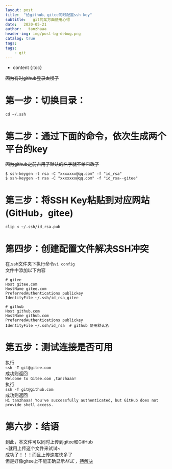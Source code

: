 ```yaml
---
layout: post
title:  "给github、gitee同时配置ssh key"
subtitle:   git的某方面使用心得
date:   2020-05-21
author:   tanzhaaa
header-img: img/post-bg-debug.png
catalog: true
tags:
tags: 
    - git  
---
```


* content
{:toc}


~~因为有时github登录太慢了~~

第一步：切换目录：
=================
    cd ~/.ssh

第二步：通过下面的命令，依次生成两个平台的key
===================
~~因为github之前占用了默认的名字就不给它改了~~

```
$ ssh-keygen -t rsa -C "xxxxxxx@qq.com" -f "id_rsa"
$ ssh-keygen -t rsa -C "xxxxxxx@qq.com" -f "id_rsa--gitee"
```

第三步：将SSH Key粘贴到对应网站(GitHub，gitee)
=============
    clip < ~/.ssh/id_rsa.pub


第四步：创建配置文件解决SSH冲突
================
在.ssh文件夹下执行命令```vi config```  
文件中添加以下内容  

```
# gitee
Host gitee.com
HostName gitee.com
PreferredAuthentications publickey
IdentityFile ~/.ssh/id_rsa_gitee

# github
Host github.com
HostName github.com
PreferredAuthentications publickey
IdentityFile ~/.ssh/id_rsa  # github 使用默认名
```

第五步：测试连接是否可用
==============
执行    
```ssh -T git@gitee.com```  
成功则返回    
```Welcome to Gitee.com ,tanzhaaa!```    
执行  
```ssh -T git@github.com```  
成功则返回    
```Hi tanzhaaa! You've successfully authenticated, but GitHub does not provide shell access.```  

第六步：结语
================
到此，本文件可以同时上传到gitee和GitHub  
~就用上传这个文件来试试~  
成功了！！！而且上传速度快多了  
但是好像gitee上不能正确显示*样式* ，<u>待解决</u>  

